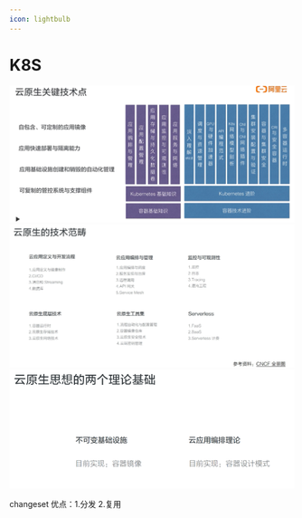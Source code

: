 ```yaml
---
icon: lightbulb
---
```

# K8S

![image.png](images/莉芝学K8S-1.png) <br/>
![image.png](images/莉芝学K8S-2.png) <br/>
![image.png](images/莉芝学K8S-3.png) <br/>

changeset  优点：1.分发  2.复用 <br/>
